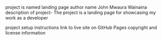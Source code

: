 project is named landing page
author name John Mwaura Wainaina
description of project- The project is a landing page for showcasing my work as a developer

project setup instructions
link to live site on GitHub Pages
copyright and license information